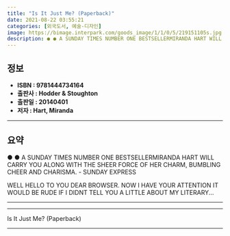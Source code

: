 ```yaml
---
title: "Is It Just Me? (Paperback)"
date: 2021-08-22 03:55:21
categories: [외국도서, 예술-디자인]
image: https://bimage.interpark.com/goods_image/1/1/0/5/219151105s.jpg
description: ● ● A SUNDAY TIMES NUMBER ONE BESTSELLERMIRANDA HART WILL CARRY YOU ALONG WITH THE SHEER FORCE OF HER CHARM, BUMBLING CHEER AND CHARISMA. - SUNDAY EXPRESS WE
---
```


## **정보**

- **ISBN : 9781444734164**
- **출판사 : Hodder & Stoughton**
- **출판일 : 20140401**
- **저자 : Hart, Miranda**

------



## **요약**

●  ●  A SUNDAY TIMES NUMBER ONE BESTSELLERMIRANDA HART WILL CARRY YOU ALONG WITH THE SHEER FORCE OF HER CHARM, BUMBLING CHEER AND CHARISMA. - SUNDAY EXPRESS

WELL HELLO TO YOU DEAR BROWSER. NOW I HAVE YOUR ATTENTION IT WOULD BE RUDE IF I DIDNT TELL YOU A LITTLE ABOUT MY LITERARY... 

------



------


Is It Just Me? (Paperback) 

------


